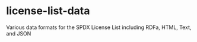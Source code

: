 # license-list-data
Various data formats for the SPDX License List including RDFa, HTML, Text, and JSON
